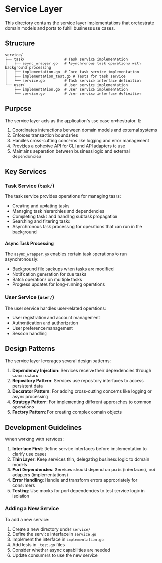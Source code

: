 # Service Layer

This directory contains the service layer implementations that orchestrate domain models and ports to fulfill business use cases.

## Structure

```plaintext
service/
├── task/                  # Task service implementation
│   ├── async_wrapper.go   # Asynchronous task operations with background processing
│   ├── implementation.go  # Core task service implementation
│   ├── implementation_test.go # Tests for task service
│   └── service.go         # Task service interface definition
└── user/                  # User service implementation
    ├── implementation.go  # User service implementation
    └── service.go         # User service interface definition
```

## Purpose

The service layer acts as the application's use case orchestrator. It:

1. Coordinates interactions between domain models and external systems
2. Enforces transaction boundaries
3. Handles cross-cutting concerns like logging and error management
4. Provides a cohesive API for CLI and API adapters to use
5. Maintains separation between business logic and external dependencies

## Key Services

### Task Service (`task/`)

The task service provides operations for managing tasks:

- Creating and updating tasks
- Managing task hierarchies and dependencies
- Completing tasks and handling subtask propagation
- Searching and filtering tasks
- Asynchronous task processing for operations that can run in the background

#### Async Task Processing

The `async_wrapper.go` enables certain task operations to run asynchronously:

- Background file backups when tasks are modified
- Notification generation for due tasks
- Batch operations on multiple tasks
- Progress updates for long-running operations

### User Service (`user/`)

The user service handles user-related operations:

- User registration and account management
- Authentication and authorization
- User preference management
- Session handling

## Design Patterns

The service layer leverages several design patterns:

1. **Dependency Injection**: Services receive their dependencies through constructors
2. **Repository Pattern**: Services use repository interfaces to access persistent data
3. **Decorator Pattern**: For adding cross-cutting concerns like logging or async processing
4. **Strategy Pattern**: For implementing different approaches to common operations
5. **Factory Pattern**: For creating complex domain objects

## Development Guidelines

When working with services:

1. **Interface First**: Define service interfaces before implementation to clarify use cases
2. **Thin Layer**: Keep services thin, delegating business logic to domain models
3. **Port Dependencies**: Services should depend on ports (interfaces), not adapters (implementations)
4. **Error Handling**: Handle and transform errors appropriately for consumers
5. **Testing**: Use mocks for port dependencies to test service logic in isolation

### Adding a New Service

To add a new service:

1. Create a new directory under `service/`
2. Define the service interface in `service.go`
3. Implement the interface in `implementation.go`
4. Add tests in `_test.go` files
5. Consider whether async capabilities are needed
6. Update consumers to use the new service
